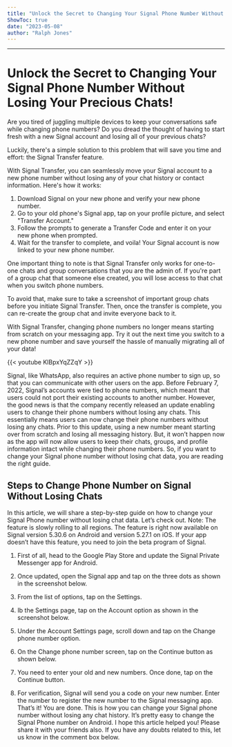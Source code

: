 ```yaml
---
title: "Unlock the Secret to Changing Your Signal Phone Number Without Losing Your Precious Chats!"
ShowToc: true 
date: "2023-05-08"
author: "Ralph Jones"
---
```

*****
# Unlock the Secret to Changing Your Signal Phone Number Without Losing Your Precious Chats!

Are you tired of juggling multiple devices to keep your conversations safe while changing phone numbers? Do you dread the thought of having to start fresh with a new Signal account and losing all of your previous chats?

Luckily, there's a simple solution to this problem that will save you time and effort: the Signal Transfer feature.

With Signal Transfer, you can seamlessly move your Signal account to a new phone number without losing any of your chat history or contact information. Here's how it works:

1. Download Signal on your new phone and verify your new phone number.
2. Go to your old phone's Signal app, tap on your profile picture, and select "Transfer Account."
3. Follow the prompts to generate a Transfer Code and enter it on your new phone when prompted.
4. Wait for the transfer to complete, and voila! Your Signal account is now linked to your new phone number.

One important thing to note is that Signal Transfer only works for one-to-one chats and group conversations that you are the admin of. If you're part of a group chat that someone else created, you will lose access to that chat when you switch phone numbers.

To avoid that, make sure to take a screenshot of important group chats before you initiate Signal Transfer. Then, once the transfer is complete, you can re-create the group chat and invite everyone back to it.

With Signal Transfer, changing phone numbers no longer means starting from scratch on your messaging app. Try it out the next time you switch to a new phone number and save yourself the hassle of manually migrating all of your data!

{{< youtube KlBpxYqZZqY >}} 



Signal, like WhatsApp, also requires an active phone number to sign up, so that you can communicate with other users on the app. Before February 7, 2022, Signal’s accounts were tied to phone numbers, which meant that users could not port their existing accounts to another number.
However, the good news is that the company recently released an update enabling users to change their phone numbers without losing any chats. This essentially means users can now change their phone numbers without losing any chats.
Prior to this update, using a new number meant starting over from scratch and losing all messaging history. But, it won’t happen now as the app will now allow users to keep their chats, groups, and profile information intact while changing their phone numbers. So, if you want to change your Signal phone number without losing chat data, you are reading the right guide.

 
## Steps to Change Phone Number on Signal Without Losing Chats


In this article, we will share a step-by-step guide on how to change your Signal Phone number without losing chat data. Let’s check out.
Note: The feature is slowly rolling to all regions. The feature is right now available on Signal version 5.30.6 on Android and version 5.27.1 on iOS. If your app doesn’t have this feature, you need to join the beta program of Signal.
1. First of all, head to the Google Play Store and update the Signal Private Messenger app for Android.

2. Once updated, open the Signal app and tap on the three dots as shown in the screenshot below.

3. From the list of options, tap on the Settings.

4. Ib the Settings page, tap on the Account option as shown in the screenshot below.

5. Under the Account Settings page, scroll down and tap on the Change phone number option.

6. On the Change phone number screen, tap on the Continue button as shown below.

7. You need to enter your old and new numbers. Once done, tap on the Continue button.

8. For verification, Signal will send you a code on your new number. Enter the number to register the new number to the Signal messaging app.
That’s it! You are done. This is how you can change your Signal phone number without losing any chat history.
It’s pretty easy to change the Signal Phone number on Android. I hope this article helped you! Please share it with your friends also. If you have any doubts related to this, let us know in the comment box below.




